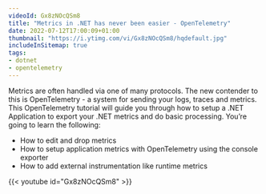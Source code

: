 ```yaml
---
videoId: Gx8zNOcQSm8
title: "Metrics in .NET has never been easier - OpenTelemetry"
date: 2022-07-12T17:00:09+01:00
thumbnail: "https://i.ytimg.com/vi/Gx8zNOcQSm8/hqdefault.jpg"
includeInSitemap: true
tags:
- dotnet
- opentelemetry
---
```


Metrics are often handled via one of many protocols. The new contender to this is OpenTelemetry - a system for sending your logs, traces and metrics. This OpenTelemetry tutorial will guide you through how to setup a .NET Application to export your .NET metrics and do basic processing. You’re going to learn the following:

- How to edit and drop metrics
- How to setup application metrics with OpenTelemetry using the console exporter
- How to add external instrumentation like runtime metrics

<!--more-->

{{< youtube id="Gx8zNOcQSm8" >}}
